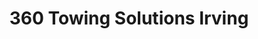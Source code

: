 ---
title: "360 Towing Solutions Irving"
url: /irving/360-towing-solutions-irving/
shop: Allgemein
---